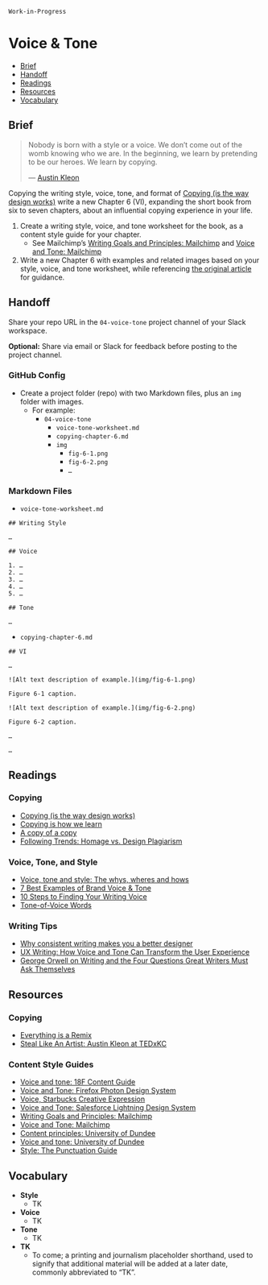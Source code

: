 `Work-in-Progress`

# Voice & Tone

- [Brief](#brief)
- [Handoff](#handoff)
- [Readings](#readings)
- [Resources](#resources)
- [Vocabulary](#vocabulary)

## Brief

> Nobody is born with a style or a voice. We don’t come out of the womb knowing who we are. In the beginning, we learn by pretending to be our heroes. We learn by copying.
>
> — [Austin Kleon](https://austinkleon.com)

Copying the writing style, voice, tone, and format of [Copying (is the way design works)](https://matthewstrom.com/writing/copying/) write a new Chapter 6 (VI), expanding the short book from six to seven chapters, about an influential copying experience in your life.

1. Create a writing style, voice, and tone worksheet for the book, as a content style guide for your chapter.
    - See Mailchimp’s [Writing Goals and Principles:
Mailchimp](https://styleguide.mailchimp.com/writing-principles/) and [Voice and Tone: Mailchimp](https://styleguide.mailchimp.com/voice-and-tone/)
2. Write a new Chapter 6  with examples and related images based on your style, voice, and tone worksheet, while referencing [the original article](https://matthewstrom.com/writing/copying/) for guidance.

## Handoff

Share your repo URL in the `04-voice-tone` project channel of your Slack workspace.

**Optional:** Share via email or Slack for feedback before posting to the project channel.

### GitHub Config

- Create a project folder (repo) with two Markdown files, plus an `img` folder with images.
  - For example:
    - `04-voice-tone`
      - `voice-tone-worksheet.md`
      - `copying-chapter-6.md`
      - `img`
        - `fig-6-1.png`
        - `fig-6-2.png`
        - `…`

### Markdown Files

- `voice-tone-worksheet.md`

```
## Writing Style

…

## Voice

1. …
2. …
3. …
4. …
5. …

## Tone

…

```

- `copying-chapter-6.md`

```
## VI

…

![Alt text description of example.](img/fig-6-1.png)

Figure 6-1 caption.

![Alt text description of example.](img/fig-6-2.png)

Figure 6-2 caption.

…

…

```

## Readings

### Copying

- [Copying (is the way design works)](https://matthewstrom.com/writing/copying/)
- [Copying is how we learn](https://austinkleon.com/2018/02/08/copying-is-how-we-learn/)
- [A copy of a copy](https://austinkleon.com/2019/08/31/a-copy-of-a-copy/)
- [Following Trends: Homage vs. Design Plagiarism](https://www.toptal.com/designers/graphic/design-plagiarism)

### Voice, Tone, and Style

- [Voice, tone and style: The whys, wheres and hows](https://gathercontent.com/blog/voice-tone-style-whys-wheres-hows)
- [7 Best Examples of Brand Voice & Tone](https://www.ebaqdesign.com/blog/brand-voice)
- [10 Steps to Finding Your Writing Voice](https://goinswriter.com/writing-voice/)
- [Tone-of-Voice Words](https://www.nngroup.com/articles/tone-voice-words/)

### Writing Tips

- [Why consistent writing makes you a better designer](https://dribbble.com/stories/2019/10/10/why-writing-makes-you-a-better-designer)
- [UX Writing: How Voice and Tone Can Transform the User Experience](https://blog.prototypr.io/ux-writing-how-voice-and-tone-can-transform-the-user-experience-30095a6ebf4e)
- [George Orwell on Writing and the Four Questions Great Writers Must Ask Themselves](https://www.brainpickings.org/2014/09/18/george-orwell-writing-politics-and-the-english-language/)

## Resources

### Copying

- [Everything is a Remix](https://www.everythingisaremix.info/watch-the-series)
- [Steal Like An Artist: Austin Kleon at TEDxKC](https://youtu.be/oww7oB9rjgw)

### Content Style Guides

- [Voice and tone: 18F Content Guide](https://content-guide.18f.gov/our-style/voice-and-tone/)
- [Voice and Tone: Firefox Photon Design System](https://design.firefox.com/photon/copy/voice-and-tone.html)
- [Voice, Starbucks Creative Expression](https://creative.starbucks.com/voice/)
- [Voice and Tone: Salesforce Lightning Design System ](https://www.lightningdesignsystem.com/guidelines/voice-and-tone/)
- [Writing Goals and Principles: Mailchimp](https://styleguide.mailchimp.com/writing-principles/)
- [Voice and Tone: Mailchimp](https://styleguide.mailchimp.com/voice-and-tone/)
- [Content principles: University of Dundee](https://www.dundee.ac.uk/brand/content-style-guide/content-principles/)
- [Voice and tone: University of Dundee](https://www.dundee.ac.uk/brand/content-style-guide/voice-tone/)
- [Style: The Punctuation Guide](https://www.thepunctuationguide.com/style.html)

## Vocabulary

- **Style**
  - TK
- **Voice**
  - TK
- **Tone**
  - TK
- **TK**
  - To come; a printing and journalism placeholder shorthand, used to signify that additional material will be added at a later date, commonly abbreviated to “TK”.
